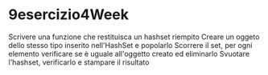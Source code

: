 # 9esercizio4Week
Scrivere una funzione che restituisca un hashset riempito
Creare un oggeto dello stesso tipo inserito nell'HashSet e popolarlo
Scorrere il set, per ogni elemento verificare se è uguale all'oggetto creato ed eliminarlo
Svuotare l'hashset, verificarlo e stampare il risultato